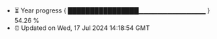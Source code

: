 - ⏳ Year progress { ████████████████▁▁▁▁▁▁▁▁▁▁▁▁▁▁ } 54.26 %
- ⏰ Updated on Wed, 17 Jul 2024 14:18:54 GMT

